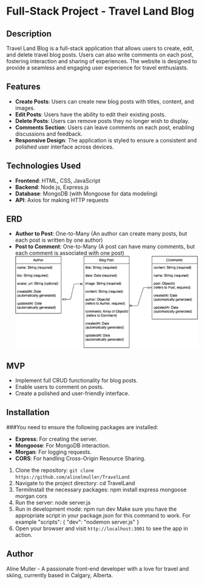 # Full-Stack Project - Travel Land Blog

## Description
Travel Land Blog is a full-stack application that allows users to create, edit, and delete travel blog posts. Users can also write comments on each post, fostering interaction and sharing of experiences. The website is designed to provide a seamless and engaging user experience for travel enthusiasts.

## Features
- **Create Posts**: Users can create new blog posts with titles, content, and images.
- **Edit Posts**: Users have the ability to edit their existing posts.
- **Delete Posts**: Users can remove posts they no longer wish to display.
- **Comments Section**: Users can leave comments on each post, enabling discussions and feedback.
- **Responsive Design**: The application is styled to ensure a consistent and polished user interface across devices.

## Technologies Used
- **Frontend**: HTML, CSS, JavaScript
- **Backend**: Node.js, Express.js
- **Database**: MongoDB (with Mongoose for data modeling)
- **API**: Axios for making HTTP requests

## ERD
- **Author to Post**: One-to-Many (An author can create many posts, but each post is written by one author)
- **Post to Comment**: One-to-Many (A post can have many comments, but each comment is associated with one post)
![ERD](client/img/TravelandERD.png)

## MVP
- Implement full CRUD functionality for blog posts.
- Enable users to comment on posts.
- Create a polished and user-friendly interface.

## Installation
###You need to ensure the following packages are installed:
- **Express**: For creating the server.
- **Mongoose**: For MongoDB interaction.
- **Morgan**: For logging requests.
- **CORS**: For handling Cross-Origin Resource Sharing.
1. Clone the repository: `git clone https://github.com/alinelmuller/TravelLand`
2. Navigate to the project directory: cd TravelLand
3. TermiInstall the necessary packages: npm install express mongoose morgan cors
4. Run the server: node server.js
5. Run in development mode: npm run dev
Make sure you have the appropriate script in your package.json for this command to work. For example 
"scripts": {
    "dev": "nodemon server.js"
}
6. Open your browser and visit `http://localhost:3001` to see the app in action.

## Author
Aline Muller - A passionate front-end developer with a love for travel and skiing, currently based in Calgary, Alberta.